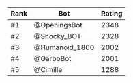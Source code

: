 Rank|Bot|Rating
---|---|---
#1|@OpeningsBot|2348
#2|@Shocky_BOT|2328
#3|@Humanoid_1800|2002
#4|@GarboBot|2001
#5|@Cimille|1288
